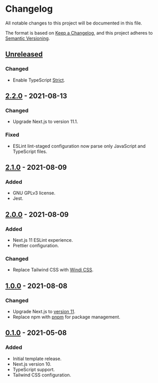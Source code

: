 # Changelog
All notable changes to this project will be documented in this file.

The format is based on [Keep a Changelog](https://keepachangelog.com/en/1.0.0/),
and this project adheres to [Semantic Versioning](https://semver.org/spec/v2.0.0.html).

## [Unreleased]
### Changed
- Enable TypeScript [Strict](https://www.typescriptlang.org/tsconfig#strict).

## [2.2.0] - 2021-08-13
### Changed
- Upgrade Next.js to version 11.1.

### Fixed
- ESLint lint-staged configuration now parse only JavaScript and TypeScript files.

## [2.1.0] - 2021-08-09
### Added
- GNU GPLv3 license.
- Jest.

## [2.0.0] - 2021-08-09
### Added
- Next.js 11 ESLint experience.
- Prettier configuration.

### Changed
- Replace Tailwind CSS with [Windi CSS](https://windicss.org/).

## [1.0.0] - 2021-08-08
### Changed
- Upgrade Next.js to [version 11](https://nextjs.org/docs/upgrading#upgrading-from-version-10-to-11).
- Replace npm with [pnpm](https://pnpm.io/) for package management.

## [0.1.0] - 2021-05-08
### Added
- Initial template release.
- Next.js version 10.
- TypeScript support.
- Tailwind CSS configuration.

[Unreleased]: https://github.com/SalGnt/next-template/compare/v2.2.0...HEAD
[2.2.0]: https://github.com/SalGnt/next-template/compare/v2.1.0...v2.2.0
[2.1.0]: https://github.com/SalGnt/next-template/compare/v2.0.0...v2.1.0
[2.0.0]: https://github.com/SalGnt/next-template/compare/v1.0.0...v2.0.0
[1.0.0]: https://github.com/SalGnt/next-template/compare/v0.1.0...v1.0.0
[0.1.0]: https://github.com/SalGnt/next-template/releases/tag/v0.1.0
